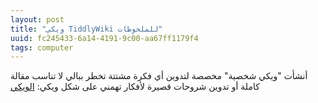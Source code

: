 ```yaml
---
layout: post
title: "ويكي TiddlyWiki للملحوظات"
uuid: fc245433-6a14-4191-9c00-aa67ff1179f4
tags: computer
---
```


أنشأت "ويكي شخصية" مخصصة لتدوين أي فكرة مشتتة تخطر ببالي لا تناسب مقالة كاملة أو تدوين شروحات قصيرة لأفكار تهمني على شكل ويكي:
[الويكي](wiki/index.html)
